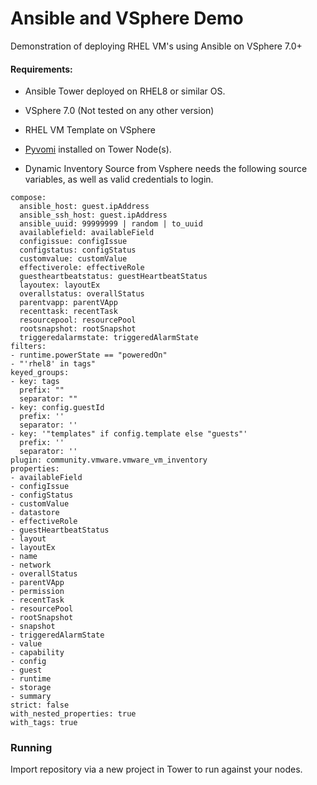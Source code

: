 # Ansible and VSphere Demo
Demonstration of deploying RHEL VM's using Ansible on VSphere 7.0+

#### Requirements:

- Ansible Tower deployed on RHEL8 or similar OS. 

- VSphere 7.0 (Not tested on any other version)  

- RHEL VM Template on VSphere

- [Pyvomi](https://github.com/vmware/pyvmomi) installed on Tower Node(s).

- Dynamic Inventory Source from Vsphere needs the following source variables, as well as valid credentials to login.
```
compose:
  ansible_host: guest.ipAddress
  ansible_ssh_host: guest.ipAddress
  ansible_uuid: 99999999 | random | to_uuid
  availablefield: availableField
  configissue: configIssue
  configstatus: configStatus
  customvalue: customValue
  effectiverole: effectiveRole
  guestheartbeatstatus: guestHeartbeatStatus
  layoutex: layoutEx
  overallstatus: overallStatus
  parentvapp: parentVApp
  recenttask: recentTask
  resourcepool: resourcePool
  rootsnapshot: rootSnapshot
  triggeredalarmstate: triggeredAlarmState
filters:
- runtime.powerState == "poweredOn"
- "'rhel8' in tags"
keyed_groups:
- key: tags
  prefix: ""
  separator: ""
- key: config.guestId
  prefix: ''
  separator: ''
- key: '"templates" if config.template else "guests"'
  prefix: ''
  separator: ''
plugin: community.vmware.vmware_vm_inventory
properties:
- availableField
- configIssue
- configStatus
- customValue
- datastore
- effectiveRole
- guestHeartbeatStatus
- layout
- layoutEx
- name
- network
- overallStatus
- parentVApp
- permission
- recentTask
- resourcePool
- rootSnapshot
- snapshot
- triggeredAlarmState
- value
- capability
- config
- guest
- runtime
- storage
- summary
strict: false
with_nested_properties: true
with_tags: true
```

### Running 
Import repository via a new project in Tower to run against your nodes.
